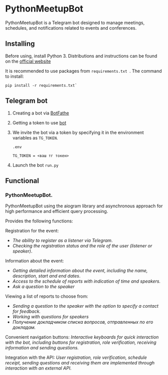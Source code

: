 # PythonMeetupBot #

PythonMeetupBot is a Telegram bot designed to manage meetings, schedules, and notifications related to events and conferences.

## Installing

Before using, install Python 3. Distributions and instructions can be found on the [official website](https://www.python.org/downloads/)

It is recommended to use packages from `requirements.txt `. 
The command to install:
```
pip install -r requirements.txt`
```

## Telegram bot

1. Creating a bot via [BotFathe](https://way23.ru/%D1%80%D0%B5%D0%B3%D0%B8%D1%81%D1%82%D1%80%D0%B0%D1%86%D0%B8%D1%8F-%D0%B1%D0%BE%D1%82%D0%B0-%D0%B2-telegram.html)

2. Getting a token to use [bot](https://smmplanner.com/blog/otlozhennyj-posting-v-telegram/#02:~:text=%D0%B8%D0%BD%D1%81%D1%82%D1%80%D1%83%D0%BC%D0%B5%D0%BD%D1%82%D1%8B%2C%20%D0%BF%D1%80%D0%BE%D0%B4%D0%B0%D0%B6%D0%B8%C2%BB.-,%D0%A1%D0%BE%D0%B7%D0%B4%D0%B0%D0%B5%D0%BC%20%D0%B1%D0%BE%D1%82%D0%B0,-%D0%A1%D0%BB%D0%B5%D0%B4%D1%83%D1%8E%D1%89%D0%B8%D0%B9%20%D1%88%D0%B0%D0%B3%20%E2%80%94%20%D1%81%D0%BE%D0%B7%D0%B4%D0%B0%D0%BD%D0%B8%D0%B5)

3. We invite the bot via a token by specifying it in the environment variables as `TG_TOKEN`.

   `.env`
	```env
	TG_TOKEN = <ваш тг токен>
	```
4. Launch the bot `run.py `


## Functional

### **PythonMeetupBot**.
PythonMeetupBot using the aiogram library and asynchronous approach for high performance and efficient query processing.

Provides the following functions:

Registration for the event:
- _The ability to register as a listener via Telegram_.
- _Checking the registration status and the role of the user (listener or speaker)_.

Information about the event:
- _Getting detailed information about the event, including the name, description, start and end dates_.
- _Access to the schedule of reports with indication of time and speakers._
- _Ask a question to the speaker_

Viewing a list of reports to choose from:
- _Sending a question to the speaker with the option to specify a contact for feedback._
- _Working with questions for speakers_
- _Получение докладчиком списка вопросов, отправленных по его докладам._

Convenient navigation buttons:
_Interactive keyboards for quick interaction with the bot, including buttons for registration, role verification, receiving information and sending questions._

Integration with the API:
_User registration, role verification, schedule receipt, sending questions and receiving them are implemented through interaction with an external API._




 








 




